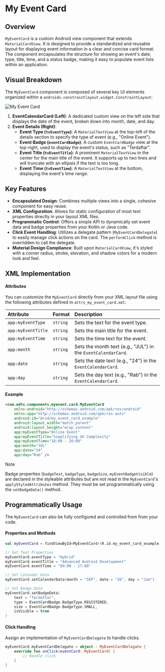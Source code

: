 # My Event Card


## Overview
`MyEventCard` is a custom Android view component that extends `MaterialCardView`. It is designed to provide a standardized and reusable layout for displaying event information in a clear and concise card format. The component encapsulates the structure for showing an event's date, type, title, time, and a status badge, making it easy to populate event lists within an application.


## Visual Breakdown
The `MyEventCard` component is composed of several key UI elements organized within a `androidx.constraintlayout.widget.ConstraintLayout`:

![My Event Card](https://res.cloudinary.com/fauzanspratama/image/upload/v1759220044/My_Event_Card_jpk3ms.png)

1. **EventCalendarCard (Left)**: A dedicated custom view on the left side that displays the date of the event, broken down into month, date, and day.
2. **Event Details (Right)**:
    * **Event Type (`tvEventType`)**: A `MaterialTextView` at the top-left of the details section to specify the type of event (e.g., "Online Event").
    * **Event Badge (`eventCardBadge`)**: A custom `EventCardBadge` view at the top-right, used to display the event's status, such as "Terdaftar".
    * **Event Title (`tvEventTitle`)**: A prominent `MaterialTextView` in the center for the main title of the event. It supports up to two lines and will truncate with an ellipsis if the text is too long.
    * **Event Time (`tvEventTime`)**: A `MaterialTextView` at the bottom, displaying the event's time range.


## Key Features
* **Encapsulated Design**: Combines multiple views into a single, cohesive component for easy reuse.
* **XML Configuration**: Allows for static configuration of most text properties directly in your layout XML files.
* **Programmatic Control**: Offers a simple API to dynamically set event data and badge properties from your Kotlin or Java code.
* **Click Event Handling**: Utilizes a delegate pattern (`MyEventCardDelegate`) to easily manage click actions on the card. The `performClick` method is overridden to call the delegate.
* **Material Design Compliance**: Built upon `MaterialCardView`, it's styled with a corner radius, stroke, elevation, and shadow colors for a modern look and feel.


## XML Implementation

#### Attributes
You can customize the `MyEventCard` directly from your XML layout file using the following attributes defined in `attrs_my_event_card.xml`:

| Attribute          | Format   | Description                                                   |
| :----------------- | :------- | :------------------------------------------------------------ |
| `app:myEventType`  | `string` | Sets the text for the event type.                             |
| `app:myEventTitle` | `string` | Sets the main title for the event.                            |
| `app:myEventTime`  | `string` | Sets the time text for the event.                             |
| `app:month`        | `string` | Sets the month text (e.g., "JUL") in the `EventCalendarCard`. |
| `app:date`         | `string` | Sets the date text (e.g., "24") in the `EventCalendarCard`.   |
| `app:day`          | `string` | Sets the day text (e.g., "Rab") in the `EventCalendarCard`.   |

#### Example
```XML
<com.edts.components.myevent.card.MyEventCard
    xmlns:android="http://schemas.android.com/apk/res/android"
    xmlns:app="http://schemas.android.com/apk/res-auto"
    android:id="@+id/my_event_card_example"
    android:layout_width="match_parent"
    android:layout_height="wrap_content"
    app:myEventType="Online Event"
    app:myEventTitle="Simplifying UX Complexity"
    app:myEventTime="18:00 - 20:00"
    app:month="JUL"
    app:date="24"
    app:day="Rab" />
```

> [!note]
> Badge properties (`badgeText`, `badgeType`, `badgeSize`, `myEventBadgeVisible`) are declared in the styleable attributes but are not read in the `MyEventCard`'s `applyStyledAttributes` method. They must be set programmatically using the `setBadgeData()` method.


## Programmatically Usage
The `MyEventCard` can also be fully configured and controlled from from your code.

#### Properties and Methods
```Kotlin
val myEventCard = findViewById<MyEventCard>(R.id.my_event_card_example)

// Set Text Properties
myEventCard.eventType = "Hybrid"
myEventCard.eventTitle = "Advanced Android Development"
myEventCard.eventTime = "09:00 - 17:00"

// Set Calendar Data
myEventCard.setCalendarData(month = "SEP", date = "26", day = "Jum")

// Set Badge Data
myEventCard.setBadgeData(
    text = "Terdaftar",
    type = EventCardBadge.BadgeType.REGISTERED,
    size = EventCardBadge.BadgeType.SMALL,
    isVisible = true
)
```

#### Click Handling
Assign an implementation of `MyEventCardDelegate` to handle clicks.

```Kotlin
myEventCard.myEventCardDelegate = object : MyEventCardDelegate {
    override fun onClick(eventCard: MyEventCard) {
        // Handle click
    }
}
```

